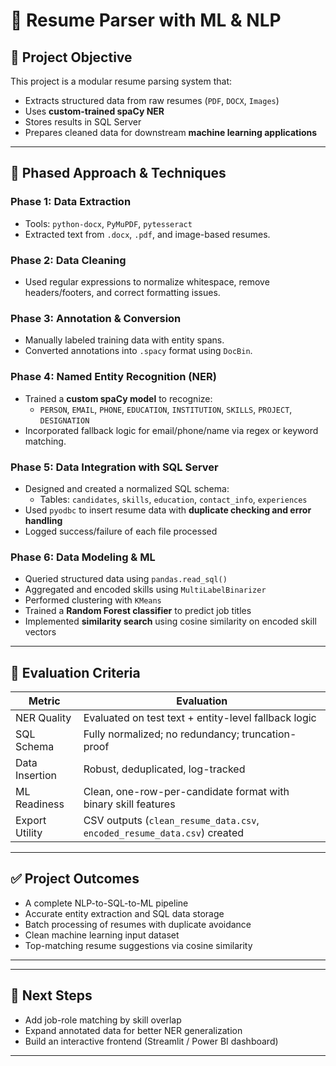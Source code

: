 # 📌 Resume Parser with ML & NLP

## 🎯 Project Objective
This project is a modular resume parsing system that:
- Extracts structured data from raw resumes (`PDF`, `DOCX`, `Images`)
- Uses **custom-trained spaCy NER**
- Stores results in SQL Server
- Prepares cleaned data for downstream **machine learning applications**

---

## 🧱 Phased Approach & Techniques

### Phase 1: Data Extraction
- Tools: `python-docx`, `PyMuPDF`, `pytesseract`
- Extracted text from `.docx`, `.pdf`, and image-based resumes.

### Phase 2: Data Cleaning
- Used regular expressions to normalize whitespace, remove headers/footers, and correct formatting issues.

### Phase 3: Annotation & Conversion
- Manually labeled training data with entity spans.
- Converted annotations into `.spacy` format using `DocBin`.

### Phase 4: Named Entity Recognition (NER)
- Trained a **custom spaCy model** to recognize:
  - `PERSON`, `EMAIL`, `PHONE`, `EDUCATION`, `INSTITUTION`, `SKILLS`, `PROJECT`, `DESIGNATION`
- Incorporated fallback logic for email/phone/name via regex or keyword matching.

### Phase 5: Data Integration with SQL Server
- Designed and created a normalized SQL schema:
  - Tables: `candidates`, `skills`, `education`, `contact_info`, `experiences`
- Used `pyodbc` to insert resume data with **duplicate checking and error handling**
- Logged success/failure of each file processed

### Phase 6: Data Modeling & ML
- Queried structured data using `pandas.read_sql()`
- Aggregated and encoded skills using `MultiLabelBinarizer`
- Performed clustering with `KMeans`
- Trained a **Random Forest classifier** to predict job titles
- Implemented **similarity search** using cosine similarity on encoded skill vectors

---

## 🧪 Evaluation Criteria

| Metric         | Evaluation                                                                 |
|----------------|----------------------------------------------------------------------------|
| NER Quality     | Evaluated on test text + entity-level fallback logic                     |
| SQL Schema      | Fully normalized; no redundancy; truncation-proof                        |
| Data Insertion  | Robust, deduplicated, log-tracked                                         |
| ML Readiness    | Clean, one-row-per-candidate format with binary skill features           |
| Export Utility  | CSV outputs (`clean_resume_data.csv`, `encoded_resume_data.csv`) created |

---

## ✅ Project Outcomes
- A complete NLP-to-SQL-to-ML pipeline
- Accurate entity extraction and SQL data storage
- Batch processing of resumes with duplicate avoidance
- Clean machine learning input dataset
- Top-matching resume suggestions via cosine similarity

---


---

## 🧭 Next Steps
- Add job-role matching by skill overlap
- Expand annotated data for better NER generalization
- Build an interactive frontend (Streamlit / Power BI dashboard)

---




